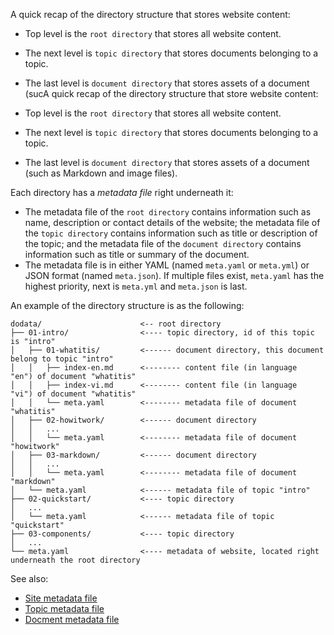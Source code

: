 A quick recap of the directory structure that stores website content:

- Top level is the `root directory` that stores all website content.
- The next level is `topic directory` that stores documents belonging to a topic.
- The last level is `document directory` that stores assets of a document (sucA quick recap of the directory structure that store website content:

- Top level is the `root directory` that stores all website content.
- The next level is `topic directory` that stores documents belonging to a topic.
- The last level is `document directory` that stores assets of a document (such as Markdown and image files).

Each directory has a _metadata file_ right underneath it:
- The metadata file of the `root directory` contains information such as name, description or contact details of the website; the metadata file of the `topic directory` contains information such as title or description of the topic; and the metadata file of the `document directory` contains information such as title or summary of the document.
- The metadata file is in either YAML (named `meta.yaml` or `meta.yml`) or JSON format (named `meta.json`). If multiple files exist, `meta.yaml` has the highest priority, next is `meta.yml` and `meta.json` is last.

An example of the directory structure is as the following:

```
dodata/                      <-- root directory
├── 01-intro/                <---- topic directory, id of this topic is "intro"
│   ├── 01-whatitis/         <------ document directory, this document belong to topic "intro"
│   │   ├── index-en.md      <-------- content file (in language  "en") of document "whatitis"
│   │   ├── index-vi.md      <-------- content file (in language  "vi") of document "whatitis"
│   │   └── meta.yaml        <-------- metadata file of document "whatitis"
│   ├── 02-howitwork/        <------ document directory
│   │   ...
│   │   └── meta.yaml        <-------- metadata file of document "howitwork"
│   ├── 03-markdown/         <------ document directory
│   │   ...
│   │   └── meta.yaml        <-------- metadata file of document "markdown"
│   └── meta.yaml            <------ metadata file of topic "intro"
├── 02-quickstart/           <---- topic directory
│   ...
│   └── meta.yaml            <------ metadata file of topic "quickstart"
├── 03-components/           <---- topic directory
│   ...
└── meta.yaml                <---- metadata of website, located right underneath the root directory
```

See also:
- [Site metadata file](../sitemetadata/)
- [Topic metadata file](../topicmetadata/)
- [Docment metadata file](../documentmetadata/)

